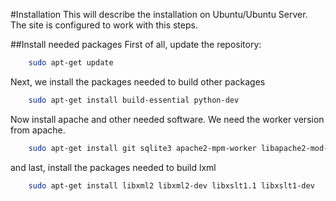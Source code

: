 
#Installation
This will describe the installation on Ubuntu/Ubuntu Server. The site is configured to work
with this steps.

##Install needed packages
First of all, update the repository:
```bash
    sudo apt-get update
```
Next, we install the packages needed to build other packages
```bash
    sudo apt-get install build-essential python-dev
```
Now install apache and other needed software. We need the worker version from apache.
```bash
    sudo apt-get install git sqlite3 apache2-mpm-worker libapache2-mod-wsgi python-virtualenv
```
and last, install the packages needed to build lxml
```bash
    sudo apt-get install libxml2 libxml2-dev libxslt1.1 libxslt1-dev
```

##